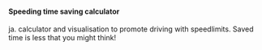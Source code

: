 #### Speeding time saving calculator

ja. calculator and visualisation to promote driving with speedlimits. Saved time is less that you might think!